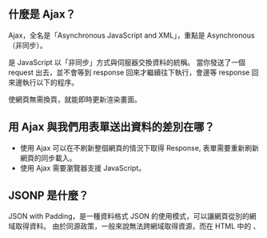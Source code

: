 ## 什麼是 Ajax？

Ajax，全名是「Asynchronous JavaScript and XML」，重點是 Asynchronous（非同步）。

是 JavaScript 以「非同步」方式與伺服器交換資料的統稱。
當你發送了一個 request 出去，並不會等到 response 回來才繼續往下執行，會邊等 response 回來邊執行以下的程序。

使網頁無需換頁，就能即時更新渲染畫面。



## 用 Ajax 與我們用表單送出資料的差別在哪？

- 使用 Ajax 可以在不刷新整個網頁的情況下取得 Response, 表單需要重新刷新網頁的同步載入。
- 使用 Ajax 需要瀏覽器支援 JavaScript。


## JSONP 是什麼？

JSON with Padding，是一種資料格式 JSON 的使用模式，可以讓網頁從別的網域取得資料。 
由於同源政策，一般來說無法跨網域取得資源，而在 HTML 中的 、<script> 這兩個 Tag 是其中的例外，我們可以使網頁得到其他來源動態產生的 JSON 資料，JSONP 就是利用 <script> 的這個特性來達成跨來源請求的。而使用 JSONP 抓到的資料並不是 JSON，而是任意的 JavaScript，使用 JavaScript 直譯器執行。 
在實務操作上，Server 通常會提供一個 callback 的參數讓客戶端帶過去，把 JavaScript 物件整個傳到 function 裡面，就可以在 function 裡面拿到想要的資料。

## 要如何存取跨網域的 API？

- 使用後端方式發 request
- 請 API 提供者開放跨網域（CORS） 在 response header 加上 ```access-control-allow-origin: * ```

## 為什麼我們在第四週時沒碰到跨網域的問題，這週卻碰到了？

因為第四週時我們是透過 node.js 發送 request 給 server，並不受到瀏覽器的管轄，也就不會受到同源政策的限制，而這週是透過了瀏覽器發送 request，瀏覽器主要因為安全考量所以加上了這些限制，使得我們無法隨意存取跨網域的 API。

